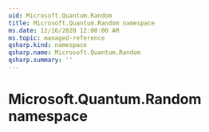 ```yaml
---
uid: Microsoft.Quantum.Random
title: Microsoft.Quantum.Random namespace
ms.date: 12/16/2020 12:00:00 AM
ms.topic: managed-reference
qsharp.kind: namespace
qsharp.name: Microsoft.Quantum.Random
qsharp.summary: ''
---
```


# Microsoft.Quantum.Random namespace



